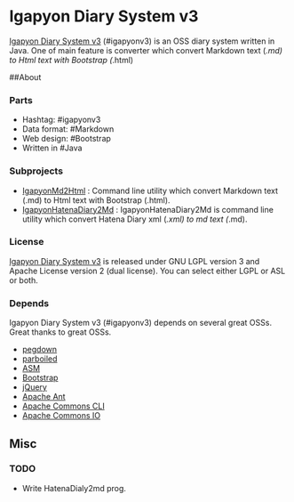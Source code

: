 Igapyon Diary System v3
=======================

[Igapyon Diary System v3](https://github.com/igapyon/igapyonv3) (#igapyonv3) is an OSS diary system written in Java.
One of main feature is converter which convert Markdown text (*.md) to Html text with Bootstrap (*.html)

##About

### Parts 

- Hashtag: #‎igapyonv3‬
- Data format: ‪#‎Markdown
- Web design: ‪#‎Bootstrap‬
- Written in #‎Java

### Subprojects

- [IgapyonMd2Html](https://github.com/igapyon/igapyonv3/blob/master/IgapyonMd2Html.md) : Command line utility which convert Markdown text (.md) to Html text with Bootstrap (.html).
- [IgapyonHatenaDiary2Md](https://github.com/igapyon/igapyonv3/blob/master/IgapyonHatenaDiary2Md.md) : IgapyonHatenaDiary2Md is command line utility which convert Hatena Diary xml (*.xml) to md text (*.md).

### License

[Igapyon Diary System v3](https://github.com/igapyon/igapyonv3) is released under GNU LGPL version 3 and Apache License version 2 (dual license). 
You can select either LGPL or ASL or both. 

### Depends

Igapyon Diary System v3 (#igapyonv3) depends on several great OSSs. Great thanks to great OSSs.

- [pegdown](https://github.com/sirthias/pegdown)
- [parboiled](https://github.com/sirthias/parboiled)
- [ASM](http://asm.ow2.org/)
- [Bootstrap](http://getbootstrap.com/)
- [jQuery](https://jquery.com/)
- [Apache Ant](http://ant.apache.org/)
- [Apache Commons CLI](https://commons.apache.org/proper/commons-cli/)
- [Apache Commons IO](https://commons.apache.org/proper/commons-io/)

## Misc

### TODO

- Write HatenaDialy2md prog.
